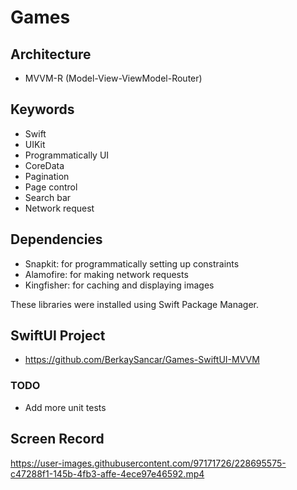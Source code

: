 # Games

## Architecture

- MVVM-R (Model-View-ViewModel-Router)

## Keywords

- Swift
- UIKit
- Programmatically UI
- CoreData
- Pagination
- Page control
- Search bar
- Network request

## Dependencies

- Snapkit: for programmatically setting up constraints
- Alamofire: for making network requests
- Kingfisher: for caching and displaying images

These libraries were installed using Swift Package Manager.

## SwiftUI Project

- https://github.com/BerkaySancar/Games-SwiftUI-MVVM

### TODO
- Add more unit tests

## Screen Record
https://user-images.githubusercontent.com/97171726/228695575-c47288f1-145b-4fb3-affe-4ece97e46592.mp4



